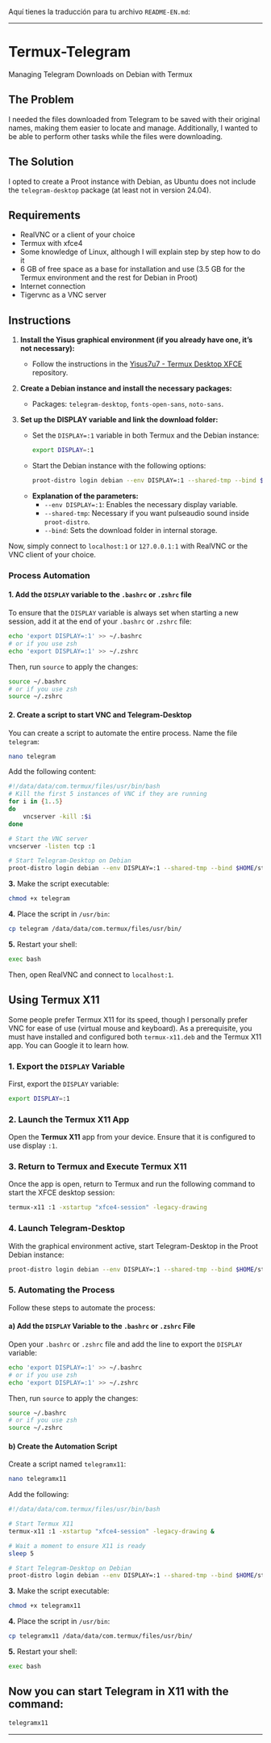 Aquí tienes la traducción para tu archivo `README-EN.md`:

---

# Termux-Telegram

Managing Telegram Downloads on Debian with Termux

## The Problem

I needed the files downloaded from Telegram to be saved with their original names, making them easier to locate and manage. Additionally, I wanted to be able to perform other tasks while the files were downloading.

## The Solution

I opted to create a Proot instance with Debian, as Ubuntu does not include the `telegram-desktop` package (at least not in version 24.04).

## Requirements

- RealVNC or a client of your choice
- Termux with xfce4
- Some knowledge of Linux, although I will explain step by step how to do it
- 6 GB of free space as a base for installation and use (3.5 GB for the Termux environment and the rest for Debian in Proot)
- Internet connection
- Tigervnc as a VNC server

## Instructions

1. **Install the Yisus graphical environment (if you already have one, it’s not necessary):**
   - Follow the instructions in the [Yisus7u7 - Termux Desktop XFCE](https://github.com/Yisus7u7/termux-desktop-xfce) repository.

2. **Create a Debian instance and install the necessary packages:**
   - Packages: `telegram-desktop`, `fonts-open-sans`, `noto-sans`.

3. **Set up the DISPLAY variable and link the download folder:**
   - Set the `DISPLAY=:1` variable in both Termux and the Debian instance:
     ```bash
     export DISPLAY=:1
     ```
   - Start the Debian instance with the following options:
     ```bash
     proot-distro login debian --env DISPLAY=:1 --shared-tmp --bind $HOME/storage/Download:/root/Downloads
     ```
   - **Explanation of the parameters:**
     - `--env DISPLAY=:1`: Enables the necessary display variable.
     - `--shared-tmp`: Necessary if you want pulseaudio sound inside `proot-distro`.
     - `--bind`: Sets the download folder in internal storage.

Now, simply connect to `localhost:1` or `127.0.0.1:1` with RealVNC or the VNC client of your choice.

### Process Automation

#### 1. **Add the `DISPLAY` variable to the `.bashrc` or `.zshrc` file**

To ensure that the `DISPLAY` variable is always set when starting a new session, add it at the end of your `.bashrc` or `.zshrc` file:

```bash
echo 'export DISPLAY=:1' >> ~/.bashrc
# or if you use zsh
echo 'export DISPLAY=:1' >> ~/.zshrc
```

Then, run `source` to apply the changes:

```bash
source ~/.bashrc
# or if you use zsh
source ~/.zshrc
```

#### 2. **Create a script to start VNC and Telegram-Desktop**

You can create a script to automate the entire process. Name the file `telegram`:

```bash
nano telegram
```

Add the following content:

```bash
#!/data/data/com.termux/files/usr/bin/bash
# Kill the first 5 instances of VNC if they are running
for i in {1..5}
do
    vncserver -kill :$i
done

# Start the VNC server
vncserver -listen tcp :1

# Start Telegram-Desktop on Debian
proot-distro login debian --env DISPLAY=:1 --shared-tmp --bind $HOME/storage/Download:/root/Downloads -- telegram-desktop
```

**3.** Make the script executable:

```bash
chmod +x telegram
```

**4.** Place the script in `/usr/bin`:

```bash
cp telegram /data/data/com.termux/files/usr/bin/
```

**5.** Restart your shell:

```bash
exec bash
```

Then, open RealVNC and connect to `localhost:1`.

## Using Termux X11

Some people prefer Termux X11 for its speed, though I personally prefer VNC for ease of use (virtual mouse and keyboard). As a prerequisite, you must have installed and configured both `termux-x11.deb` and the Termux X11 app. You can Google it to learn how.

### 1. Export the `DISPLAY` Variable

First, export the `DISPLAY` variable:

```bash
export DISPLAY=:1
```

### 2. Launch the Termux X11 App

Open the **Termux X11** app from your device. Ensure that it is configured to use display `:1`.

### 3. Return to Termux and Execute Termux X11

Once the app is open, return to Termux and run the following command to start the XFCE desktop session:

```bash
termux-x11 :1 -xstartup "xfce4-session" -legacy-drawing
```

### 4. Launch Telegram-Desktop

With the graphical environment active, start Telegram-Desktop in the Proot Debian instance:

```bash
proot-distro login debian --env DISPLAY=:1 --shared-tmp --bind $HOME/storage/Download:/root/Downloads -- telegram-desktop
```

### 5. Automating the Process

Follow these steps to automate the process:

#### a) Add the `DISPLAY` Variable to the `.bashrc` or `.zshrc` File

Open your `.bashrc` or `.zshrc` file and add the line to export the `DISPLAY` variable:

```bash
echo 'export DISPLAY=:1' >> ~/.bashrc
# or if you use zsh
echo 'export DISPLAY=:1' >> ~/.zshrc
```

Then, run `source` to apply the changes:

```bash
source ~/.bashrc
# or if you use zsh
source ~/.zshrc
```

#### b) Create the Automation Script

Create a script named `telegramx11`:

```bash
nano telegramx11
```

Add the following:

```bash
#!/data/data/com.termux/files/usr/bin/bash

# Start Termux X11
termux-x11 :1 -xstartup "xfce4-session" -legacy-drawing &

# Wait a moment to ensure X11 is ready
sleep 5

# Start Telegram-Desktop on Debian
proot-distro login debian --env DISPLAY=:1 --shared-tmp --bind $HOME/storage/Download:/root/Downloads -- telegram-desktop
```

**3.** Make the script executable:

```bash
chmod +x telegramx11
```

**4.** Place the script in `/usr/bin`:

```bash
cp telegramx11 /data/data/com.termux/files/usr/bin/
```

**5.** Restart your shell:

```bash
exec bash
```

## Now you can start Telegram in X11 with the command:

```bash
telegramx11
```

---
